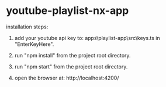 # youtube-playlist-nx-app

installation steps:

1. add your youtube api key to: apps\playlist-app\src\keys.ts in "EnterKeyHere".

2. run "npm install" from the project root directory.

3. run "npm start" from the project root directory.

4. open the browser at: http://localhost:4200/
